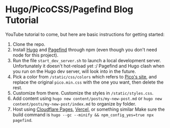 # Hugo/PicoCSS/Pagefind Blog Tutorial

YouTube tutorial to come, but here are basic instructions for getting started:

1. Clone the repo.
2. Install [Hugo](https://gohugo.io) and [Pagefind](https://pagefind.app) through npm (even though you don't need node for this project).
3. Run the file `start_dev_server.sh` to launch a local development server. Unfortunately it doesn't hot-reload yet :/ Pagefind and Hugo clash when you run on the Hugo dev server, will look into in the future.
4. Pick a color from `/static/css/colors` which refers to [Pico's site](https://picocss.com/docs/version-picker), and replace the original `pico.min.css` with the one you want, then delete the rest.
5. Customize from there. Customize the styles in `/static/styles.css`.
6. Add content using `hugo new content/posts/my-new-post.md` or `hugo new content/posts/my-new-post/index.md` to organize by folder.
7. Host using [Cloudflare Pages](pages.cloudflare.com), [Vercel](vercel.com), or something similar
Make sure the build command is `hugo --gc --minify && npm_config_yes=true npx pagefind`.